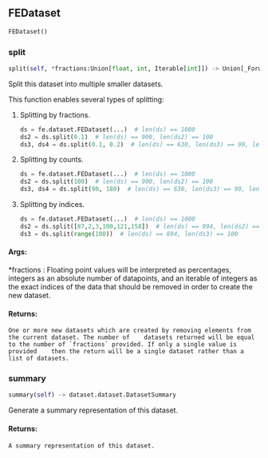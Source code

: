 ## FEDataset
```python
FEDataset()
```


### split
```python
split(self, *fractions:Union[float, int, Iterable[int]]) -> Union[_ForwardRef('FEDataset'), List[_ForwardRef('FEDataset')]]
```
Split this dataset into multiple smaller datasets.

This function enables several types of splitting:
1. Splitting by fractions.
    ```python
    ds = fe.dataset.FEDataset(...)  # len(ds) == 1000
    ds2 = ds.split(0.1)  # len(ds) == 900, len(ds2) == 100
    ds3, ds4 = ds.split(0.1, 0.2)  # len(ds) == 630, len(ds3) == 90, len(ds4) == 180
    ```
2. Splitting by counts.
    ```python
    ds = fe.dataset.FEDataset(...)  # len(ds) == 1000
    ds2 = ds.split(100)  # len(ds) == 900, len(ds2) == 100
    ds3, ds4 = ds.split(90, 180)  # len(ds) == 630, len(ds3) == 90, len(ds4) == 180
    ```
3. Splitting by indices.
    ```python
    ds = fe.dataset.FEDataset(...)  # len(ds) == 1000
    ds2 = ds.split([87,2,3,100,121,158])  # len(ds) == 994, len(ds2) == 6
    ds3 = ds.split(range(100))  # len(ds) == 894, len(ds3) == 100
    ```


#### Args:

 *fractions :  Floating point values will be interpreted as percentages, integers as an absolute number of        datapoints, and an iterable of integers as the exact indices of the data that should be removed in order        to create the new dataset.

#### Returns:
    One or more new datasets which are created by removing elements from the current dataset. The number of    datasets returned will be equal to the number of `fractions` provided. If only a single value is provided    then the return will be a single dataset rather than a list of datasets.

### summary
```python
summary(self) -> dataset.dataset.DatasetSummary
```
Generate a summary representation of this dataset.

#### Returns:
    A summary representation of this dataset.